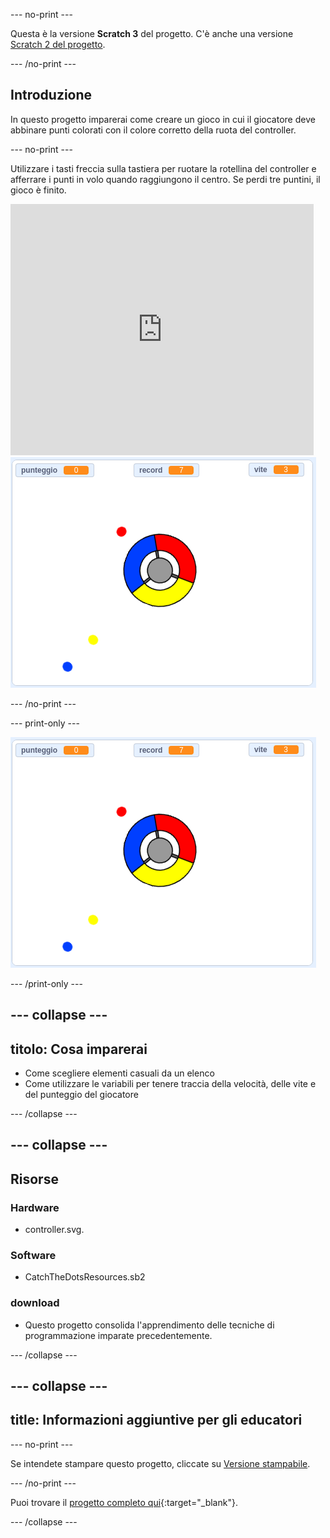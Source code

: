 \--- no-print \---

Questa è la versione **Scratch 3** del progetto. C'è anche una versione [Scratch 2 del progetto](https://projects.raspberrypi.org/en/projects/catch-the-dots-scratch2).

\--- /no-print \---

## Introduzione

In questo progetto imparerai come creare un gioco in cui il giocatore deve abbinare punti colorati con il colore corretto della ruota del controller.

\--- no-print \---

Utilizzare i tasti freccia sulla tastiera per ruotare la rotellina del controller e afferrare i punti in volo quando raggiungono il centro. Se perdi tre puntini, il gioco è finito.

<div class="scratch-preview">
  <iframe allowtransparency="true" width="485" height="402" src="https://scratch.mit.edu/projects/embed/252923761/?autostart=false" frameborder="0" scrolling="no"></iframe>
  <img src="images/dots-final.png">
</div>

\--- /no-print \---

\--- print-only \---

![Screenshot puntini](images/dots-final.png)

\--- /print-only \---

## \--- collapse \---

## titolo: Cosa imparerai

+ Come scegliere elementi casuali da un elenco
+ Come utilizzare le variabili per tenere traccia della velocità, delle vite e del punteggio del giocatore

\--- /collapse \---

## \--- collapse \---

## Risorse

### Hardware

+ controller.svg.

### Software

+ CatchTheDotsResources.sb2

### download

+ Questo progetto consolida l'apprendimento delle tecniche di programmazione imparate precedentemente.

\--- /collapse \---

## \--- collapse \---

## title: Informazioni aggiuntive per gli educatori

\--- no-print \---

Se intendete stampare questo progetto, cliccate su [Versione stampabile](https://projects.raspberrypi.org/en/projects/catch-the-dots/print).

\--- /no-print \---

Puoi trovare il [progetto completo qui](https://rpf.io/p/en/catch-the-dots-get){:target="_blank"}.

\--- /collapse \---